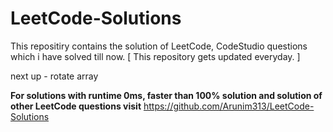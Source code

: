# LeetCode-Solutions
This repositiry contains the solution of LeetCode, CodeStudio questions which i have solved till now. [ This repository gets updated everyday. ] 

next up - rotate array

**For solutions with runtime 0ms, faster than 100% solution and solution of other LeetCode questions visit**
https://github.com/Arunim313/LeetCode-Solutions


